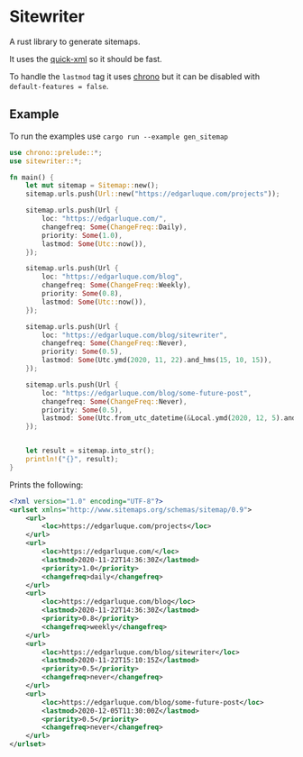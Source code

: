 # Sitewriter
A rust library to generate sitemaps.

It uses the [quick-xml](https://github.com/tafia/quick-xml) so it should be fast.

To handle the `lastmod` tag it uses [chrono](https://docs.rs/chrono/) but it can be disabled with `default-features = false`.


## Example

To run the examples use `cargo run --example gen_sitemap`

```rust
use chrono::prelude::*;
use sitewriter::*;

fn main() {
    let mut sitemap = Sitemap::new();
    sitemap.urls.push(Url::new("https://edgarluque.com/projects"));

    sitemap.urls.push(Url {
        loc: "https://edgarluque.com/",
        changefreq: Some(ChangeFreq::Daily),
        priority: Some(1.0),
        lastmod: Some(Utc::now()),
    });

    sitemap.urls.push(Url {
        loc: "https://edgarluque.com/blog",
        changefreq: Some(ChangeFreq::Weekly),
        priority: Some(0.8),
        lastmod: Some(Utc::now()),
    });

    sitemap.urls.push(Url {
        loc: "https://edgarluque.com/blog/sitewriter",
        changefreq: Some(ChangeFreq::Never),
        priority: Some(0.5),
        lastmod: Some(Utc.ymd(2020, 11, 22).and_hms(15, 10, 15)),
    });

    sitemap.urls.push(Url {
        loc: "https://edgarluque.com/blog/some-future-post",
        changefreq: Some(ChangeFreq::Never),
        priority: Some(0.5),
        lastmod: Some(Utc.from_utc_datetime(&Local.ymd(2020, 12, 5).and_hms(12, 30, 0).naive_utc())),
    });


    let result = sitemap.into_str();
    println!("{}", result);
}
```

Prints the following:
```xml
<?xml version="1.0" encoding="UTF-8"?>
<urlset xmlns="http://www.sitemaps.org/schemas/sitemap/0.9">
    <url>
        <loc>https://edgarluque.com/projects</loc>
    </url>
    <url>
        <loc>https://edgarluque.com/</loc>
        <lastmod>2020-11-22T14:36:30Z</lastmod>
        <priority>1.0</priority>
        <changefreq>daily</changefreq>
    </url>
    <url>
        <loc>https://edgarluque.com/blog</loc>
        <lastmod>2020-11-22T14:36:30Z</lastmod>
        <priority>0.8</priority>
        <changefreq>weekly</changefreq>
    </url>
    <url>
        <loc>https://edgarluque.com/blog/sitewriter</loc>
        <lastmod>2020-11-22T15:10:15Z</lastmod>
        <priority>0.5</priority>
        <changefreq>never</changefreq>
    </url>
    <url>
        <loc>https://edgarluque.com/blog/some-future-post</loc>
        <lastmod>2020-12-05T11:30:00Z</lastmod>
        <priority>0.5</priority>
        <changefreq>never</changefreq>
    </url>
</urlset>
```
